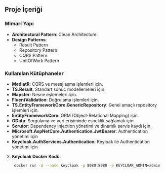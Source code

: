 
## Proje İçeriği

### Mimari Yapı
- **Architectural Pattern**: Clean Architecture
- **Design Patterns**:
  - Result Pattern
  - Repository Pattern
  - CQRS Pattern
  - UnitOfWork Pattern

### Kullanılan Kütüphaneler
- **MediatR**: CQRS ve mesajlaşma işlemleri için.
- **TS.Result**: Standart sonuç modellemeleri için.
- **Mapster**: Nesne eşlemeleri için.
- **FluentValidation**: Doğrulama işlemleri için.
- **TS.EntityFrameworkCore.GenericRepository**: Genel amaçlı repository işlemleri için.
- **EntityFrameworkCore**: ORM (Object-Relational Mapping) için.
- **OData**: Sorgulama ve veri erişiminde esneklik sağlamak için.
- **Scrutor**: Dependency Injection yönetimi ve dinamik servis kaydı için.
- **Microsoft.AspNetCore.Authentication.JwtBearer**: Authentication yönetimi için
- **Keycloak.AuthServices.Authentication**: Keyloak ile Authentication yönetimi için


2. **Keycloak Docker Kodu**:
   ```bash
    docker run -d --name keycloak -p 8080:8080 -e KEYCLOAK_ADMIN=admin -e KEYCLOAK_ADMIN_PASSWORD=admin quay.io/keycloak/keycloak:25.0.2 start-dev
   ```
